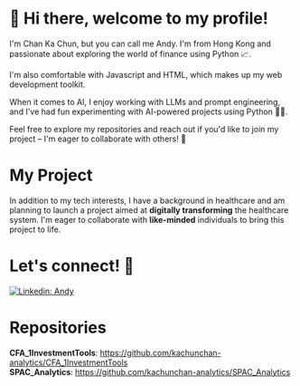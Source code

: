 # 👋 Hi there, welcome to my profile!
I'm Chan Ka Chun, but you can call me Andy. I'm from Hong Kong and passionate about exploring the world of finance using Python 📈. <br>

I'm also comfortable with Javascript and HTML, which makes up my web development toolkit. <br>

When it comes to AI, I enjoy working with LLMs and prompt engineering, and I've had fun experimenting with AI-powered projects using Python 🐍🐍. <br>


Feel free to explore my repositories and reach out if you'd like to join my project – I'm eager to collaborate with others! 🤝

# My Project
In addition to my tech interests, I have a background in healthcare and am planning to launch a project aimed at **digitally transforming** the healthcare system. I'm eager to collaborate with **like-minded** individuals to bring this project to life.

# Let's connect! 🤝
[![Linkedin: Andy](https://img.shields.io/badge/-andy-blue?style=flat-square&logo=Linkedin&logoColor=white&link=https://www.linkedin.com/in/andy-chan-140066294/)](https://www.linkedin.com/in/andy-chan-140066294/)

# Repositories
**CFA_1InvestmentTools**: https://github.com/kachunchan-analytics/CFA_1InvestmentTools <br>
**SPAC_Analytics**: https://github.com/kachunchan-analytics/SPAC_Analytics
